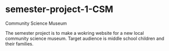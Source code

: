 # semester-project-1-CSM
Community Science Museum

The semester project is to make a wokring website for a new local community science museum. 
Target audience is middle school children and their families.

